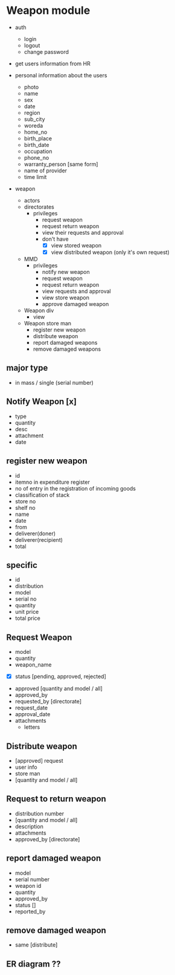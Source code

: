 # Weapon module

- auth
	- login
	- logout
	- change password
	

- get users information from HR
- personal information about the users
  - photo
  - name
  -  sex
  -  date
  -  region
  -  sub_city
  -  woreda
  -  home_no
  -  birth_place
  -  birth_date
  -  occupation
  -  phone_no
  -  warranty_person [same form]
  - name of provider
  - time limit

- weapon
  - actors
  - directorates
    - privileges
      - request weapon
      - request return weapon
      - view their requests and approval
      - don't have 
        - [x] view stored weapon
        - [x] view distributed weapon (only it's own request)
  - MMD
    - privileges
      - notify new weapon
      - request weapon
      - request return weapon
      - view requests and approval
      - view store weapon
      - approve damaged weapon 
  - Weapon div
      - view
  - Weapon store man
      - register new weapon
      - distribute weapon
      - report damaged weapons
      - remove damaged weapons

## major type
  - in mass / single (serial number)


## Notify Weapon [x]
  - type
  - quantity
  - desc
  - attachment
  - date
## register new weapon
  - id
  - itemno in expenditure register
  - no of entry in the registration of incoming goods
  - classification of stack
  - store no
  - shelf no
  - name
  - date
  - from
  - deliverer(doner)
  - deliverer(recipient)
  - total
  ## specific
  - id
  - distribution
  - model
  - serial no
  - quantity
  - unit price
  - total price


## Request Weapon
   - model
   - quantity
   - weapon_name
   - [x] status [pending, approved, rejected]
   - approved [quantity and model / all]
   - approved_by
   - requested_by [directorate]
   - request_date
   - approval_date
   - attachments
     - letters

## Distribute weapon
   - [approved] request
   - user info
   - store man
   - [quantity and model / all]

## Request to return weapon
  - distribution number
  - [quantity and model / all]
  - description
  - attachments
  - approved_by [directorate]

## report damaged weapon
  - model
  - serial number
  - weapon id
  - quantity
  - approved_by
  - status []
  - reported_by
## remove damaged weapon
  - same [distribute]

## ER diagram ??
